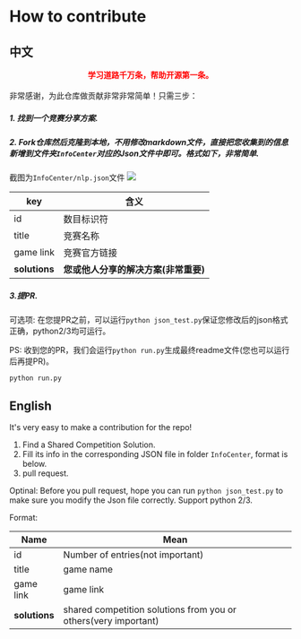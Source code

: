 # How to contribute

## 中文

<div align="center">
<font color="red"><b>学习道路千万条，帮助开源第一条。</b></font>
</div>
<br>
非常感谢，为此仓库做贡献非常非常简单！只需三步：

##### 1. 找到一个竞赛分享方案.
##### 2. Fork仓库然后克隆到本地，不用修改markdown文件，直接把您收集到的信息新增到文件夹`InfoCenter`对应的Json文件中即可。格式如下，非常简单.

截图为`InfoCenter/nlp.json`文件
![](https://aigroupz-1258285787.cos.ap-shanghai.myqcloud.com/blog/15505044191770.jpg)

|key|含义|
|----|----|
|id|数目标识符|
|title|竞赛名称|
|game link|竞赛官方链接|
|**solutions**|**您或他人分享的解决方案(非常重要)**|

##### 3.提PR.

可选项: 在您提PR之前，可以运行`python json_test.py`保证您修改后的json格式正确，python2/3均可运行。

PS: 收到您的PR，我们会运行`python run.py`生成最终readme文件(您也可以运行后再提PR)。

```
python run.py
```

## English

It's very easy to make a contribution for the repo!

1. Find a Shared Competition Solution.
2. Fill its info in the corresponding JSON file in folder `InfoCenter`, format is below.
3. pull request.


Optinal: Before you pull request, hope you can run `python json_test.py` to make sure you modify the Json file correctly. Support python 2/3.

Format:

|Name|Mean|
|----|----|
|id|Number of entries(not important)|
|title|game name|
|game link|game link|
|**solutions**|shared competition solutions from you or others(very important)|

